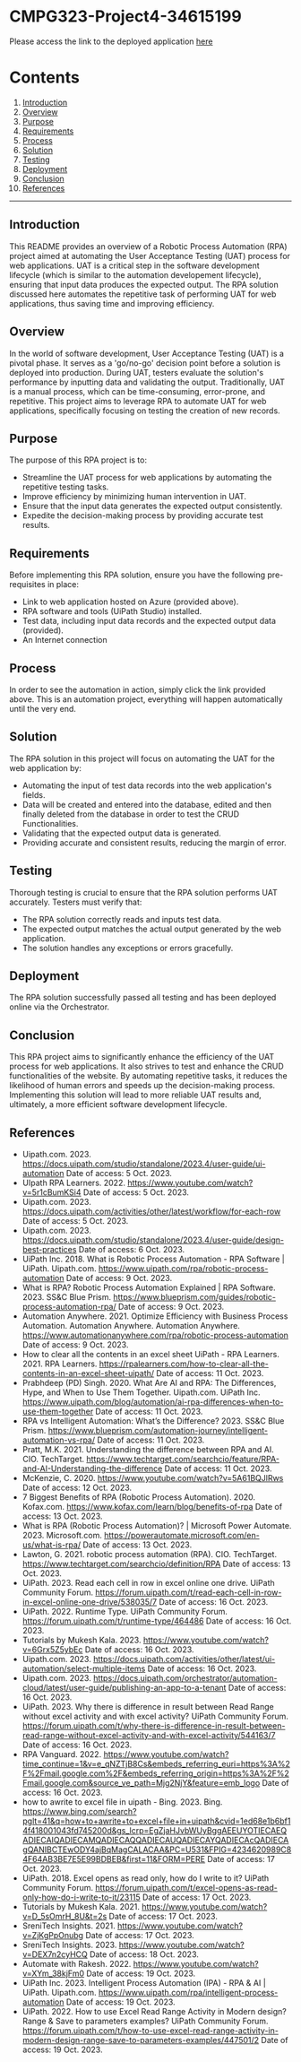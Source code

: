 # CMPG323-Project4-34615199

Please access the link to the deployed application [here](https://cloud.uipath.com/e75d9656-11a2-4460-8939-16fd9f939940/apps_/default/run/production/7b143cfa-bc71-4cb5-b5e8-63b06cad2537/b967eacb-a88c-402d-973d-cc0099bc7845/ID0ada0e6fbea846668e1baa35cbf7d5e1/public?el=VB)

# Contents

1. [Introduction](#introduction)
2. [Overview](#overview)
3. [Purpose](#purpose)
4. [Requirements](#requirements)
5. [Process](#process)
6. [Solution](#solution)
7. [Testing](#testing)
8. [Deployment](#deployment)
9. [Conclusion](#conclusion)
10. [References](#references)

---

## Introduction

This README provides an overview of a Robotic Process Automation (RPA) project aimed at automating the User Acceptance Testing (UAT) process for web applications. UAT is a critical step in the software development lifecycle (which is similar to the automation developement lifecycle), ensuring that input data produces the expected output. The RPA solution discussed here automates the repetitive task of performing UAT for web applications, thus saving time and improving efficiency.

## Overview

In the world of software development, User Acceptance Testing (UAT) is a pivotal phase. It serves as a 'go/no-go' decision point before a solution is deployed into production. During UAT, testers evaluate the solution's performance by inputting data and validating the output. Traditionally, UAT is a manual process, which can be time-consuming, error-prone, and repetitive. This project aims to leverage RPA to automate UAT for web applications, specifically focusing on testing the creation of new records.

## Purpose

The purpose of this RPA project is to:

- Streamline the UAT process for web applications by automating the repetitive testing tasks.
- Improve efficiency by minimizing human intervention in UAT.
- Ensure that the input data generates the expected output consistently.
- Expedite the decision-making process by providing accurate test results.

## Requirements

Before implementing this RPA solution, ensure you have the following pre-requisites in place:

- Link to web application hosted on Azure (provided above).
- RPA software and tools (UiPath Studio) installed.
- Test data, including input data records and the expected output data (provided).
- An Internet connection

## Process

In order to see the automation in action, simply click the link provided above. This is an automation project, everything will happen automatically until the very end.

## Solution

The RPA solution in this project will focus on automating the UAT for the web application by:

- Automating the input of test data records into the web application's fields.
- Data will be created and entered into the database, edited and then finally deleted from the database in order to test the CRUD Functionalities.
- Validating that the expected output data is generated.
- Providing accurate and consistent results, reducing the margin of error.

## Testing

Thorough testing is crucial to ensure that the RPA solution performs UAT accurately. Testers must verify that:

- The RPA solution correctly reads and inputs test data.
- The expected output matches the actual output generated by the web application.
- The solution handles any exceptions or errors gracefully.

## Deployment

The RPA solution successfully passed all testing and has been deployed online via the Orchestrator.

## Conclusion

This RPA project aims to significantly enhance the efficiency of the UAT process for web applications. It also strives to test and enhance the CRUD functionalities of the website. By automating repetitive tasks, it reduces the likelihood of human errors and speeds up the decision-making process. Implementing this solution will lead to more reliable UAT results and, ultimately, a more efficient software development lifecycle.

## References

* Uipath.com. 2023. https://docs.uipath.com/studio/standalone/2023.4/user-guide/ui-automation Date of access: 5 Oct. 2023.
* UIpath RPA Learners. 2022. https://www.youtube.com/watch?v=5r1cBumKSi4 Date of access: 5 Oct. 2023.
* Uipath.com. 2023. https://docs.uipath.com/activities/other/latest/workflow/for-each-row Date of access: 5 Oct. 2023.
* Uipath.com. 2023. https://docs.uipath.com/studio/standalone/2023.4/user-guide/design-best-practices Date of access: 6 Oct. 2023.
* UiPath Inc. 2018. What is Robotic Process Automation - RPA Software | UiPath. Uipath.com. https://www.uipath.com/rpa/robotic-process-automation Date of access: 9 Oct. 2023.
* What is RPA? Robotic Process Automation Explained | RPA Software. 2023. SS&C Blue Prism. https://www.blueprism.com/guides/robotic-process-automation-rpa/ Date of access: 9 Oct. 2023.
* Automation Anywhere. 2021. Optimize Efficiency with Business Process Automation. Automation Anywhere. Automation Anywhere. https://www.automationanywhere.com/rpa/robotic-process-automation Date of access: 9 Oct. 2023.
* How to clear all the contents in an excel sheet UiPath - RPA Learners. 2021. RPA Learners. https://rpalearners.com/how-to-clear-all-the-contents-in-an-excel-sheet-uipath/ Date of access: 11 Oct. 2023.
* Prabhdeep (PD) Singh. 2020. What Are AI and RPA: The Differences, Hype, and When to Use Them Together. Uipath.com. UiPath Inc. https://www.uipath.com/blog/automation/ai-rpa-differences-when-to-use-them-together Date of access: 11 Oct. 2023.
* RPA vs Intelligent Automation: What’s the Difference? 2023. SS&C Blue Prism. https://www.blueprism.com/automation-journey/intelligent-automation-vs-rpa/ Date of access: 11 Oct. 2023.
* Pratt, M.K. 2021. Understanding the difference between RPA and AI. CIO. TechTarget. https://www.techtarget.com/searchcio/feature/RPA-and-AI-Understanding-the-difference Date of access: 11 Oct. 2023.
* McKenzie, C. 2020. https://www.youtube.com/watch?v=5A61BQJlRws Date of access: 12 Oct. 2023.
* 7 Biggest Benefits of RPA (Robotic Process Automation). 2020. Kofax.com. https://www.kofax.com/learn/blog/benefits-of-rpa Date of access: 13 Oct. 2023.
* What is RPA (Robotic Process Automation)? | Microsoft Power Automate. 2023. Microsoft.com. https://powerautomate.microsoft.com/en-us/what-is-rpa/ Date of access: 13 Oct. 2023.
* Lawton, G. 2021. robotic process automation (RPA). CIO. TechTarget. https://www.techtarget.com/searchcio/definition/RPA Date of access: 13 Oct. 2023.
* UiPath. 2023. Read each cell in row in excel online one drive. UiPath Community Forum. https://forum.uipath.com/t/read-each-cell-in-row-in-excel-online-one-drive/538035/7 Date of access: 16 Oct. 2023.
* UiPath. 2022. Runtime Type. UiPath Community Forum. https://forum.uipath.com/t/runtime-type/464486 Date of access: 16 Oct. 2023.
* Tutorials by Mukesh Kala. 2023. https://www.youtube.com/watch?v=6Grx5Z5ybEc Date of access: 16 Oct. 2023.
* Uipath.com. 2023. https://docs.uipath.com/activities/other/latest/ui-automation/select-multiple-items Date of access: 16 Oct. 2023.
* Uipath.com. 2023. https://docs.uipath.com/orchestrator/automation-cloud/latest/user-guide/publishing-an-app-to-a-tenant Date of access: 16 Oct. 2023.
* UiPath. 2023. Why there is difference in result between Read Range without excel activity and with excel activity? UiPath Community Forum. https://forum.uipath.com/t/why-there-is-difference-in-result-between-read-range-without-excel-activity-and-with-excel-activity/544163/7 Date of access: 16 Oct. 2023.
* RPA Vanguard. 2022. https://www.youtube.com/watch?time_continue=1&v=e_qNZTjB8Cs&embeds_referring_euri=https%3A%2F%2Fmail.google.com%2F&embeds_referring_origin=https%3A%2F%2Fmail.google.com&source_ve_path=Mjg2NjY&feature=emb_logo Date of access: 16 Oct. 2023.
* how to awrite to excel file in uipath - Bing. 2023. Bing. https://www.bing.com/search?pglt=41&q=how+to+awrite+to+excel+file+in+uipath&cvid=1ed68e1b6bf14f418001043fd745200d&gs_lcrp=EgZjaHJvbWUyBggAEEUYOTIECAEQADIECAIQADIECAMQADIECAQQADIECAUQADIECAYQADIECAcQADIECAgQANIBCTEwODY4ajBqMagCALACAA&PC=U531&FPIG=4234620989C84F64AB3BE7E5E99BDBEB&first=11&FORM=PERE Date of access: 17 Oct. 2023.
* UiPath. 2018. Excel opens as read only, how do I write to it? UiPath Community Forum. https://forum.uipath.com/t/excel-opens-as-read-only-how-do-i-write-to-it/23115 Date of access: 17 Oct. 2023.
* Tutorials by Mukesh Kala. 2021. https://www.youtube.com/watch?v=D_5sOmrH_8U&t=2s Date of access: 17 Oct. 2023.
* SreniTech Insights. 2021. https://www.youtube.com/watch?v=ZjKgPpOnubg Date of access: 17 Oct. 2023.
* SreniTech Insights. 2023. https://www.youtube.com/watch?v=DEX7n2cyHCQ Date of access: 18 Oct. 2023.
* Automate with Rakesh. 2022. https://www.youtube.com/watch?v=XYm_38kjFm0 Date of access: 19 Oct. 2023.
* UiPath Inc. 2023. Intelligent Process Automation (IPA) - RPA & AI | UiPath. Uipath.com. https://www.uipath.com/rpa/intelligent-process-automation Date of access: 19 Oct. 2023.
* UiPath. 2022. How to use Excel Read Range Activity in Modern design? Range & Save to parameters examples? UiPath Community Forum. https://forum.uipath.com/t/how-to-use-excel-read-range-activity-in-modern-design-range-save-to-parameters-examples/447501/2 Date of access: 19 Oct. 2023.
